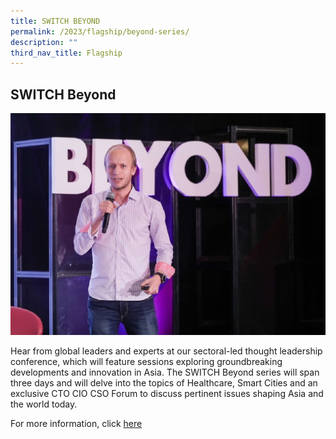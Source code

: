 ```yaml
---
title: SWITCH BEYOND
permalink: /2023/flagship/beyond-series/
description: ""
third_nav_title: Flagship
---
```

## SWITCH Beyond 

![](/images/2023/switch%20beyond%20series%20(flagship).jpg)

Hear from global leaders and experts  at our sectoral-led thought leadership conference, which will feature sessions exploring groundbreaking developments and  innovation in Asia. The SWITCH Beyond series will span three days and will delve into the topics of Healthcare, Smart Cities and an exclusive CTO CIO CSO Forum to discuss pertinent issues shaping Asia and the world today.

For more information, click [here](/2023/programmes/beyond-series/)